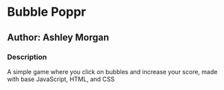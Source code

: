 # Bubble Poppr

## Author: Ashley Morgan

### Description

A simple game where you click on bubbles and increase your score, made with base JavaScript, HTML, and CSS
